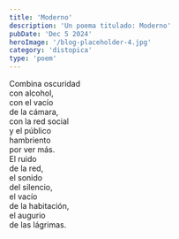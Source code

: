 ```yaml
---
title: 'Moderno'
description: 'Un poema titulado: Moderno'
pubDate: 'Dec 5 2024'
heroImage: '/blog-placeholder-4.jpg'
category: 'distopica'
type: 'poem'
---
```


Combina oscuridad\
con alcohol,\
con el vacío\
de la cámara,\
con la red social\
y el público\
hambriento\
por ver más.\
El ruido\
de la red,\
el sonido\
del silencio,\
el vacío\
de la habitación,\
el augurio\
de las lágrimas.
